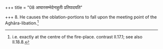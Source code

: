 +++
title = "08 आघारसम्भेदेनाहुतीः प्रतिपादयति"

+++
8. He causes the oblation-portions to fall upon the meeting point of the Aghāra-libation.[^1]  

[^1]: i.e. exactly at the centre of the fire-place. contrast II.17.1; see also II.18.8.
